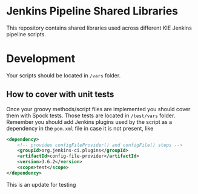 # Jenkins Pipeline Shared Libraries

This repository contains shared libraries used across different KIE Jenkins pipeline scripts. 

# Development
Your scripts should be located in `/vars` folder.

## How to cover with unit tests
Once your groovy methods/script files are implemented you should cover them with Spock tests.
Those tests are located in `/test/vars` folder. Remember you should add Jenkins plugins used by the script as a dependency in the `pom.xml` file in case it is not present, like

```xml
<dependency>
    <!-- provides configFileProvider() and configFile() steps -->
    <groupId>org.jenkins-ci.plugins</groupId>
    <artifactId>config-file-provider</artifactId>
    <version>3.6.2</version>
    <scope>test</scope>
</dependency>
```

This is an update for testing
